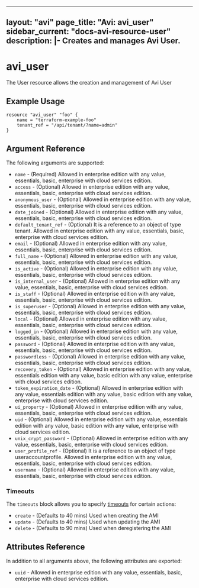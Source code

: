 <!--
    Copyright 2021 VMware, Inc.
    SPDX-License-Identifier: Mozilla Public License 2.0
-->
---
layout: "avi"
page_title: "Avi: avi_user"
sidebar_current: "docs-avi-resource-user"
description: |-
  Creates and manages Avi User.
---

# avi_user

The User resource allows the creation and management of Avi User

## Example Usage

```hcl
resource "avi_user" "foo" {
    name = "terraform-example-foo"
    tenant_ref = "/api/tenant/?name=admin"
}
```

## Argument Reference

The following arguments are supported:

* `name` - (Required) Allowed in enterprise edition with any value, essentials, basic, enterprise with cloud services edition.
* `access` - (Optional) Allowed in enterprise edition with any value, essentials, basic, enterprise with cloud services edition.
* `anonymous_user` - (Optional) Allowed in enterprise edition with any value, essentials, basic, enterprise with cloud services edition.
* `date_joined` - (Optional) Allowed in enterprise edition with any value, essentials, basic, enterprise with cloud services edition.
* `default_tenant_ref` - (Optional) It is a reference to an object of type tenant. Allowed in enterprise edition with any value, essentials, basic, enterprise with cloud services edition.
* `email` - (Optional) Allowed in enterprise edition with any value, essentials, basic, enterprise with cloud services edition.
* `full_name` - (Optional) Allowed in enterprise edition with any value, essentials, basic, enterprise with cloud services edition.
* `is_active` - (Optional) Allowed in enterprise edition with any value, essentials, basic, enterprise with cloud services edition.
* `is_internal_user` - (Optional) Allowed in enterprise edition with any value, essentials, basic, enterprise with cloud services edition.
* `is_staff` - (Optional) Allowed in enterprise edition with any value, essentials, basic, enterprise with cloud services edition.
* `is_superuser` - (Optional) Allowed in enterprise edition with any value, essentials, basic, enterprise with cloud services edition.
* `local` - (Optional) Allowed in enterprise edition with any value, essentials, basic, enterprise with cloud services edition.
* `logged_in` - (Optional) Allowed in enterprise edition with any value, essentials, basic, enterprise with cloud services edition.
* `password` - (Optional) Allowed in enterprise edition with any value, essentials, basic, enterprise with cloud services edition.
* `passwordless` - (Optional) Allowed in enterprise edition with any value, essentials, basic, enterprise with cloud services edition.
* `recovery_token` - (Optional) Allowed in enterprise edition with any value, essentials edition with any value, basic edition with any value, enterprise with cloud services edition.
* `token_expiration_date` - (Optional) Allowed in enterprise edition with any value, essentials edition with any value, basic edition with any value, enterprise with cloud services edition.
* `ui_property` - (Optional) Allowed in enterprise edition with any value, essentials, basic, enterprise with cloud services edition.
* `uid` - (Optional) Allowed in enterprise edition with any value, essentials edition with any value, basic edition with any value, enterprise with cloud services edition.
* `unix_crypt_password` - (Optional) Allowed in enterprise edition with any value, essentials, basic, enterprise with cloud services edition.
* `user_profile_ref` - (Optional) It is a reference to an object of type useraccountprofile. Allowed in enterprise edition with any value, essentials, basic, enterprise with cloud services edition.
* `username` - (Optional) Allowed in enterprise edition with any value, essentials, basic, enterprise with cloud services edition.


### Timeouts

The `timeouts` block allows you to specify [timeouts](https://www.terraform.io/docs/configuration/resources.html#timeouts) for certain actions:

* `create` - (Defaults to 40 mins) Used when creating the AMI
* `update` - (Defaults to 40 mins) Used when updating the AMI
* `delete` - (Defaults to 90 mins) Used when deregistering the AMI

## Attributes Reference

In addition to all arguments above, the following attributes are exported:

* `uuid` -  Allowed in enterprise edition with any value, essentials, basic, enterprise with cloud services edition.


